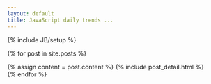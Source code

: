 ```yaml
---
layout: default
title: JavaScript daily trends ...
---
```

{% include JB/setup %}

{% for post in site.posts %}
<div class="blog-index">
  {% assign content = post.content %}
  {% include post_detail.html %}
</div>
{% endfor %}
